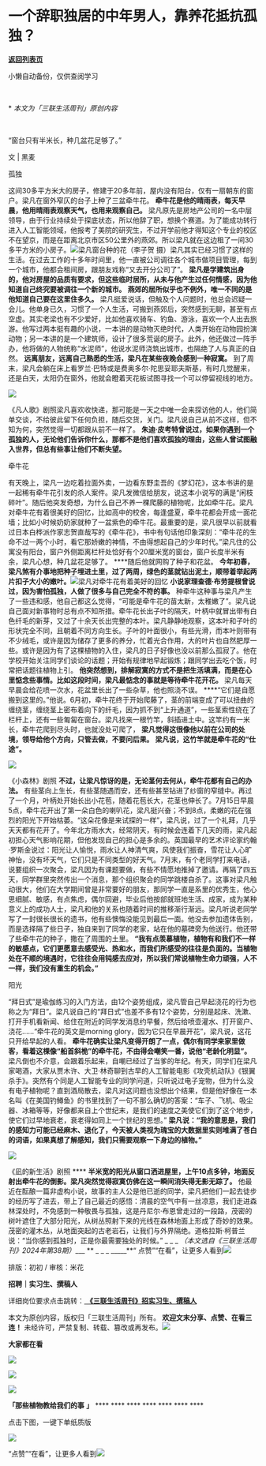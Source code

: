 # 一个辞职独居的中年男人，靠养花抵抗孤独？

[**返回列表页**](/gzh/三联生活周刊)

小懒自动备份，仅供查阅学习

‍

 **‍ *本文为「三联生活周刊」原创内容‍**

‍

  
  
“窗台只有半米长，种几盆花足够了。”  
  
文 | 黑麦

孤独

这间30多平方米大的房子，修建于20多年前，屋内没有阳台，仅有一扇朝东的窗户。梁凡在窗外窄仄的台子上种了三盆牵牛花。
**牵牛花是他的晴雨表，每天早晨，他用晴雨表观察天气，也用来观察自己。**
梁凡原先是房地产公司的一名中层领导，由于行业持续处于探底状态，所以他辞了职，想换个赛道。为了能成功转行进入人工智能领域，他报考了美院的研究生，不过开学前他才得知这个专业的校区不在望京，而是在距离北京市区50公里外的燕郊。所以梁凡就在这边租了一间30多平方米的小房子。![](https://mmbiz.qpic.cn/mmbiz_jpg/c2Sib3Mp7pOM7F6IjlGak0aBIjH7ia48ricsTFPSFuCmibbjOgBCtuXbx1KpWN9HHuNhKgF2QDb7p3HQGejrIGozLg/640?wx_fmt=jpeg)梁凡窗台种的花（李子贺
摄）梁凡其实已经习惯了这样的生活。在过去工作的十多年时间里，他一直被公司调往各个城市做项目管理，每到一个城市，他都会租间房，跟朋友戏称“又去开分公司了”。
**梁凡是学建筑出身的，他对房屋的品质有要求，但这些临时居所，从未与他产生过任何情感，因为他知道自己终究要被调往一个新的城市。**
**燕郊的居所似乎也不例外，唯一不同的是他知道自己要在这里住多久。**
梁凡挺爱说话，但触及个人问题时，他总会迟疑一会儿。他单身已久，习惯了一个人生活，可搬到燕郊后，突然感到无聊，甚至有点空虚。其实老梁也有不少爱好，比如他喜欢骑车、钓鱼、游泳，喜欢一个人出去旅游。他写过两本挺有趣的小说，一本讲的是动物灭绝时代，人类开始在动物园扮演动物；另一本讲的是一个建筑师，设计了很多荒诞的房子。此外，他还做过一阵手办，他将做的人物统称“水泥师”，他说水泥师浇筑出城市，也隔绝了人与真正的自然。
**远离朋友，远离自己熟悉的生活，梁凡在某些夜晚会感到一种寂寞。**
到了周末，梁凡会躺在床上看罗兰·巴特或是费奥多尔·陀思妥耶夫斯基，有时几觉醒来，还是白天，太阳仍在窗外，他就会瞪着天花板试图寻找一个可以停留视线的地方。

![](https://mmbiz.qpic.cn/mmbiz_jpg/c2Sib3Mp7pOM7F6IjlGak0aBIjH7ia48ricl0xPd5dcfDUSgpOcPdeWGJMRxsSNW22VGSG7uDhWpCjqaiawgYcccww/640?wx_fmt=jpeg)

《凡人歌》剧照梁凡喜欢收快递，那可能是一天之中唯一会来探访他的人，他们简单交谈，不给彼此留下任何负担，随后交货，关门。梁凡说自己从前不这样，但不知为何，突然觉得一切都跟从前不一样了。
**朱迪·皮考特曾说过，如果你遇到一个孤独的人，无论他们告诉你什么，那都不是他们喜欢孤独的理由，这些人曾试图融入世界，但总有些事让他们不断失望。**

牵牛花

有天晚上，梁凡一边吃着拉面外卖，一边看东野圭吾的《梦幻花》，这本书讲的是一起稀有牵牛花引发的杀人案件。梁凡发微信给朋友，说这本小说写的满是“闲枝碎叶”。随后他突发奇想，为什么自己不养一棵爬藤的植物呢，比如牵牛花。梁凡对牵牛花有着很美好的回忆，比如高中的校舍，每逢盛夏，牵牛花都会开成一面花墙；比如小时候奶奶家就种了一盆紫色的牵牛花。最重要的是，梁凡很早以前就看过日本白桦派作家志贺直哉写的《牵牛花》，书中有句话他印象深刻：“牵牛花的生命不过一两个小时，看它那娇嫩的神情，不由得想起自己的少年时代。”梁凡住的公寓没有阳台，窗户外侧距离栏杆处恰好有个20厘米宽的窗台，窗户长度半米有余，梁凡心想，种几盆花足够了。
****随后他就网购了种子和花盆。
**今年初春，梁凡煞有介事地把种子埋进土里，过了两周，绿色的茎就钻出泥土，顺带着举起两片扣子大小的嫩叶。**![](https://mmbiz.qpic.cn/sz_mmbiz_jpg/XnMeqb0xcz4szkLz78icXUuQ2medg2jkWYyVfNJSjVn02NbbCuicMia4FMzpRict5HMz8Lt3dAVibZzd66LLvP3R17Q/640?wx_fmt=jpeg&from;=appmsg)梁凡对牵牛花有着美好的回忆
**小说家理查德·布劳提根曾说过，因为害怕孤独，人做了很多与自己完全不符的事。**
种牵牛这种事与梁凡产生了一些违和感，他自己都这么觉得，“可能是牵牛花的苗太新，太稚嫩了”。梁凡说自己面对新事物时总有点不知所措。牵牛花长出子叶的隔天，叶柄中就冒出带有白色纤毛的新芽，又过了十余天长出完整的本叶。梁凡静静地观察，这本叶和子叶的形状完全不同，且朝着不同方向生长。子叶的叶面很小，有些光滑，而本叶则带有不少绒毛，或许是因为储存了更多的养分，忙着光合作用，大的叶片也自然肥厚一些。或许是因为有了这棵植物的入住，梁凡的日子好像也没以前那么孤寂了。他在学校开始关注同学们谈论的话题；开始有规律地早起锻炼；跟同学出去吃个饭，时常把话题往植物上引。
**他突然想到，排解寂寞的方式不是把生活填满，而是在心里惦念些事情。比如这段时间，梁凡最惦念的事就是等待牵牛花开花。**
梁凡每天早晨会给花喷一次水，花盆里长出了一些杂草，他也照浇不误。
****“它们是自愿搬到这里的。”他说。6月初，牵牛花终于开始爬藤了，茎的前端变成了可以扭曲的缠绕茎，缠绕茎上密布着向下的纤毛，因为抓不到“上升通道”，一些茎索性绕在了栏杆上，还有一些匍匐在窗台。梁凡找来一根竹竿，斜插进土中。这竿约有一米长，牵牛花爬到尽头时，也就没处可爬了，
**梁凡觉得这很像他以前在公司的处境，领导给他个方向，只管去做，不要问后果。** **梁凡说，这竹竿就是牵牛花的“仕途”。**

![](https://mmbiz.qpic.cn/sz_mmbiz_jpg/XnMeqb0xcz4szkLz78icXUuQ2medg2jkWqAakjiaFZUibUiaicPwTCQcoN9qwYwaMVZ6QhicvR0VdIOX7C3c8zZx5CxQ/640?wx_fmt=jpeg&from;=appmsg)

《小森林》剧照 **不过，让梁凡惊讶的是，无论茎何去何从，牵牛花都有自己的办法。**
有些茎向上生长，有些茎随遇而安，还有些甚至钻进了纱窗的窄缝中。再过了一个月，叶柄处开始长出小花苞，随着花苞长大，花茎也伸长了。7月15日早晨5点，牵牛花开出了第一朵白色的喇叭花，梁凡挺兴奋；不到8点，柔嫩的花在强烈的阳光下开始枯萎。“这朵花像是来试探的一样”，梁凡说，过了一个礼拜，几乎天天都有花开了。今年北方雨水大，经常阴天，有时候会连着下几天的雨，梁凡起初担心天气影响花期，但他发现自己的担心是多余的。英国最早的艺术评论家约翰·罗斯金说过：阳光让人愉悦，雨水让人神清气爽，风使我们振奋，雪花让人心旷神怡，没有坏天气，它们只是不同类型的好天气。7月末，有个老同学打来电话，说要组织一次聚会，梁凡因为有课题要做，有些不情愿地推掉了邀请。再隔了四五天，同学群里突然传出一个消息，那个组织聚会的同学跳楼自杀了。这事对梁凡触动很大，他们在大学期间曾是非常要好的朋友，那同学一直是系里的优秀生，他心思细腻、敏感，有点焦虑，偶尔回避，毕业后他按部就班地生活、成家，成为某种意义上的成功人士，梁凡和他的关系也随着时间的推移渐行渐远。梁凡听说老同学写了一封很长很长的遗书，他有些懊悔没能见到最后一面。他没去参加遗体告别，而是选择隔了些日子，独自来到了同学的老家，站在他的墓碑旁为他送行。他还带了些牵牛花的种子，撒在了周围的土里。
**“我有点羡慕植物，植物有和我们不一样的敏感点，它们更愿意去感受光、热和水，而我们所感受的往往是负面的。当植物处在不顺的境遇时，它往往会用钝感去应对，所以我们常说植物生命力顽强，人不一样，我们没有重生的机会。”**

阳光

“拜日式”是瑜伽练习的入门方法，由12个姿势组成，梁凡管自己早起浇花的行为也称之为“拜日”。梁凡说自己的“拜日式”也差不多有12个姿势，分别是起床、洗漱、打开手机看新闻、给住在附近的同学发消息约早餐，然后给喷壶灌水、打开窗户、浇花……“牵牛花的英文是morning
glory，因为它只在早晨开花”，梁凡说，这花只开给早起的人看。
**牵牛花确实让梁凡变得开朗了一点，偶尔有同学来家里做客，看着这棵像“船首斜桅”的牵牛花，不由得会嘲笑一番，说他“老龄化明显”。**
梁凡倒也不介意，会跟着乐起来，自嘲已经过了当爹的年纪。有天，同学们在梁凡家喝酒，大家从贾木许、大卫·林奇聊到古早的人工智能电影《攻壳机动队》《银翼杀手》。突然有个同是人工智能专业的同学问道，只听说过电子宠物，但为什么没有电子植物呢？直到酒局散去，梁凡对这问题也没想出个结果，但是他好像在一本名叫《在美国钓鳟鱼》的书里找到了一句不那么确切的答案：“车子、飞机、吸尘器、冰箱等等，好像都来自上个世纪末，是我们的速度之美使它们到了这个地步，使它们过早地衰老，衰老得如同上一个世纪的思想。”
**梁凡说：“我的意思是，我们的感知力可能已经麻木、退化了，今天被人类视为瑰宝的大数据里实则堆满了苍白的词语，如果真想了解感知，我们只需要观察一下身边的植物。”**

![](https://mmbiz.qpic.cn/sz_mmbiz_jpg/XnMeqb0xcz4szkLz78icXUuQ2medg2jkWZibhBCjX0UtW20lQibt68hpnUrdm7rTuSIBBkMefQKSWs1mBMPb8lKpA/640?wx_fmt=jpeg&from;=appmsg)

《凪的新生活》剧照 **** **半米宽的阳光从窗口洒进屋里，上午10点多钟，地面反射出牵牛花的倒影。梁凡突然觉得寂寞仿佛在这一瞬间消失得无影无踪了。**
他最近在酝酿一篇非虚构小说，故事的主人公是他已逝的同学，梁凡把他们一起去徒步的经历写了进去，带上了自己最近的感悟：清晨的空气中有一丝凉意，我们走进森林深处时，不免感到一种敬畏与孤独，这是丹尼尔·布恩曾走过的一段路，茂密的树叶遮住了大部分阳光，从树丛照射下来的光线在森林地面上形成了奇妙的效果。茂密的灌木丛，从地面突起的古老岩石，让我们与外界隔绝。道格拉斯·柯普兰说：“当你感到孤独时，正是你最需要独处的时候。”
_ _ _ _（本文选自《三联生活周刊》2024年第38期）____ ** _ _ _ _____**“
点赞”“在看”，让更多人看到![](https://mmbiz.qpic.cn/mmbiz_gif/c2Sib3Mp7pON9hkSZwdTibRHNZSMPyiapUCHJwlyoZVBC3SfmPmF0VKjkm3NiaToQloHFJ6icyicqZnqgXp6pSQJt5gg/640?wx_fmt=gif&from;=appmsg&wxfrom;=5&wx;_lazy=1&tp;=wxpic)  
  
  
  
  
  

排版：初初 / 审核：米花

  
 **招聘｜实习生、撰稿人**  

详细岗位要求点击跳转：[
**《三联生活周刊》招实习生、撰稿人**](http://mp.weixin.qq.com/s?__biz=MTc5MTU3NTYyMQ==&mid=2651136871&idx=3&sn=f1c0777fe9d31881e5dfca68ebc2937f&chksm=5907324d6e70bb5b3546dfe1c7b31b5fe05664bebbf36356ba9a1a352e0678444cad62875ad4&scene=21#wechat_redirect)

本文为原创内容，版权归「三联生活周刊」所有。 **欢迎文末分享、点赞、在看三连！**
未经许可，严禁复制、转载、篡改或再发布。![](https://mmbiz.qpic.cn/sz_mmbiz_png/Gg7Qtoh7Aic9ZTmAdCc80b4nD7xicgPt863QWU7oNswDx19XrjfTtSl8QwatY2EEZGuNd1WRRiapDZjcDhTnNYmBg/640?wx_fmt=other&wxfrom;=5&wx;_lazy=1&wx;_co=1&retryload;=1&tp;=webp)

 **大家都在看**

  
[![](https://mmbiz.qpic.cn/mmbiz_png/c2Sib3Mp7pOMia03OQtGPGFsDVbRic7IutmBek3tYa6Iib5gbCibasmYEib10kGE9n6SIJlqsFM5H2xwbNdNFpUZcZlQ/640?wx_fmt=png&from;=appmsg&wxfrom;=5&wx;_lazy=1&wx;_co=1&tp;=wxpic)](http://mp.weixin.qq.com/s?__biz=MTc5MTU3NTYyMQ==&mid=2651429756&idx=1&sn=7f3901ab0f3e68602297b1a1169269ad&chksm=590b8a566e7c034051774b1d2a38b79332e8724c17154487da5dac26a1c09a438f75e0f6f1fb&scene=21#wechat_redirect)

[![](https://mmbiz.qpic.cn/mmbiz_jpg/c2Sib3Mp7pONibUD4pZJjC8jYRiaatUpbWblz4gMShlZkNIZicx6ibZl9Q0v4VVQN9A5jD04KbiaeS1Fa4SwkHjOs2Ww/640?wx_fmt=jpeg&from;=appmsg&wxfrom;=5&wx;_lazy=1&wx;_co=1&tp;=wxpic)](http://mp.weixin.qq.com/s?__biz=MTc5MTU3NTYyMQ==&mid=2651439227&idx=1&sn=2a496d3b7dc587e64411518c5ec6f722&chksm=590bd1516e7c5847b75cbcf47771be9d39a9562dab49be7acb128014c1d4ab58b5e03f2e7f9d&scene=21#wechat_redirect)

  

![](https://mmbiz.qpic.cn/sz_mmbiz_png/Gg7Qtoh7Aic9ZTmAdCc80b4nD7xicgPt86k1kgpU51hWCHjV92ryhVW35PLCvLhxLw9XDhXjgeDyZhHSx5EbRcfg/640?wx_fmt=other&wxfrom;=5&wx;_lazy=1&wx;_co=1&retryload;=1&tp;=webp)

  

 **「那些植物教给我们的事** **」** **** **** **** **** **** **** ****

点击下图，一键下单纸质版

  
[![](https://mmbiz.qpic.cn/sz_mmbiz_jpg/XnMeqb0xcz5jbOHwibot1KulLpYvjhqSsvuD054D9R2yH2jzrYL4IQMvVoEe3GOIWeibwicPkqQJ3uciaXJwhP86Pw/640?wx_fmt=other&from;=appmsg&tp;=webp&wxfrom;=5&wx;_lazy=1&wx;_co=1)]()  
  
“点赞”“在看”，让更多人看到![](https://mmbiz.qpic.cn/mmbiz_gif/c2Sib3Mp7pON9hkSZwdTibRHNZSMPyiapUCHJwlyoZVBC3SfmPmF0VKjkm3NiaToQloHFJ6icyicqZnqgXp6pSQJt5gg/640?wx_fmt=gif&from;=appmsg&wxfrom;=5&wx;_lazy=1&tp;=wxpic)

